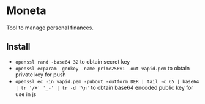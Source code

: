 # Moneta

Tool to manage personal finances.

## Install

- `openssl rand -base64 32` to obtain secret key
- `openssl ecparam -genkey -name prime256v1 -out vapid.pem` to obtain private key for push
- `openssl ec -in vapid.pem -pubout -outform DER | tail -c 65 | base64 | tr '/+' '_-' | tr -d '\n'` to obtain base64 encoded public key for use in js
